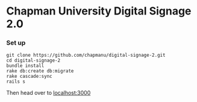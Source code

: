 # Chapman University Digital Signage 2.0

### Set up
```
git clone https://github.com/chapmanu/digital-signage-2.git
cd digital-signage-2
bundle install
rake db:create db:migrate
rake cascade:sync
rails s
```

Then head over to [localhost:3000](http://localhost:3000)
